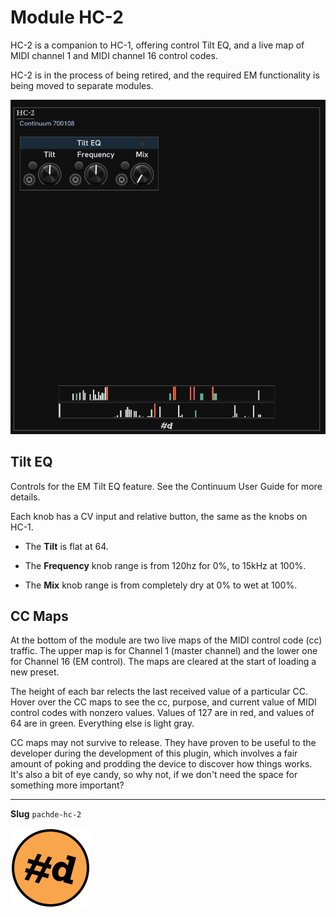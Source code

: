 # Module HC-2

HC-2 is a companion to HC-1, offering control Tilt EQ, and a live map of MIDI channel 1 and MIDI channel 16 control codes.

HC-2 is in the process of being retired, and the required EM functionality is being moved to separate modules.

![HC-2 module](./image/HC-2.png)

## Tilt EQ

Controls for the EM Tilt EQ feature. See the Continuum User Guide for more details.

Each knob has a CV input and relative button, the same as the knobs on HC-1.

- The **Tilt** is flat at 64.

- The **Frequency** knob range is from 120hz for 0%, to 15kHz at 100%.

- The **Mix** knob range is from completely dry at 0% to wet at 100%.

## CC Maps

At the bottom of the module are two live maps of the MIDI control code (cc) traffic.
The upper map is for Channel 1 (master channel) and the lower one for Channel 16 (EM control).
The maps are cleared at the start of loading a new preset.

The height of each bar relects the last received value of a particular CC.
Hover over the CC maps to see the cc, purpose, and current value of MIDI control codes with nonzero values.
Values of 127 are in red, and values of 64 are in green.
Everything else is light gray.

CC maps may not survive to release.
They have proven to be useful to the developer during the development of this plugin, which involves a fair amount of poking and prodding the device to discover how things works.
It's also a bit of eye candy, so why not, if we don't need the space for something more important?

---

**Slug** `pachde-hc-2`

![pachde (#d) logo](./image/Logo.svg)